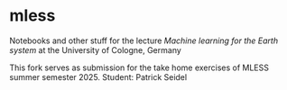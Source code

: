 # mless
Notebooks and other stuff for the lecture _Machine learning for the Earth system_ at the University of Cologne, Germany

This fork serves as submission for the take home exercises of MLESS summer semester 2025.
Student: Patrick Seidel